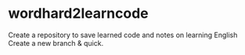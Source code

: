 # wordhard2learncode
Create a repository to save learned code and notes on learning English
Create a new branch & quick.
